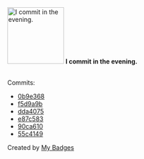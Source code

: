 <img src="https://my-badges.github.io/my-badges/evening-commits.png" alt="I commit in the evening." title="I commit in the evening." width="128">
<strong>I commit in the evening.</strong>
<br><br>

Commits:

- <a href="https://github.com/p0dalirius/smbclient-ng/commit/0b9e3686418535d5e401f7e038dfbaa8635a0d1e">0b9e368</a>
- <a href="https://github.com/p0dalirius/p0dalirius/commit/f5d9a9b7cb30943ec47e51328fe4c9ee952523d6">f5d9a9b</a>
- <a href="https://github.com/p0dalirius/CpuCoresTemperatureGraph/commit/dda4075af9175270671afc3aa659cdaaa30be0a6">dda4075</a>
- <a href="https://github.com/p0dalirius/pyDescribeNTSecurityDescriptor/commit/e87c583bb2cf13a751b80b143ae4517ce181c8bb">e87c583</a>
- <a href="https://github.com/p0dalirius/pyDescribeNTSecurityDescriptor/commit/90ca610e050f20d17724e179d0787ed5d07f5eca">90ca610</a>
- <a href="https://github.com/p0dalirius/pyDescribeNTSecurityDescriptor/commit/55c41492bb1660f0353d25c80bc74d538eaad641">55c4149</a>


Created by <a href="https://github.com/my-badges/my-badges">My Badges</a>